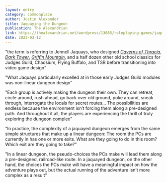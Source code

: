 ```yaml
---
layout: entry
category: commonplace
author: Justin Alexander
title: Jaquaying the Dungeon
publication: The Alexandrian
link: https://thealexandrian.net/wordpress/13085/roleplaying-games/jaquaying-the-dungeon
date: 2023-03-12
---
```


"the term is referring to Jennell Jaquays, who designed *[Caverns of Thracia](http://www.amazon.com/exec/obidos/ASIN/B000YBFHEE/digitalcomi0a-20)*, *[Dark Tower](http://www.amazon.com/exec/obidos/ASIN/B0023SSJR8/digitalcomi0a-20)*, *[Griffin Mountain](http://www.amazon.com/exec/obidos/ASIN/B000F3N8SS/digitalcomi0a-20)*, and a half dozen other old school classics for Judges Guild, Chaosium, Flying Buffalo, and TSR before transitioning into video game design"

"What Jaquays particularly excelled at in those early Judges Guild modules was non-linear dungeon design"

"Each group is actively making the dungeon their own. They can retreat, circle around, rush ahead, go back over old ground, poke around, sneak through, interrogate the locals for secret routes… The possibilities are endless because the environment isn’t forcing them along a pre-designed path. And throughout it all, the players are experiencing the thrill of truly exploring the dungeon complex"

"In practice, the complexity of a jaquayed dungeon emerges from the same simple structures that make up a linear dungeon: The room the PCs are currently in has one or more exits. What are they going to do in this room? Which exit are they going to take?"

"In a linear dungeon, the pseudo-choices the PCs make will lead them along a pre-designed, railroad-like route. In a jaquayed dungeon, on the other hand, the choices the PCs make will have a meaningful impact on how the adventure plays out, but the actual running of the adventure isn’t more complex as a result"
